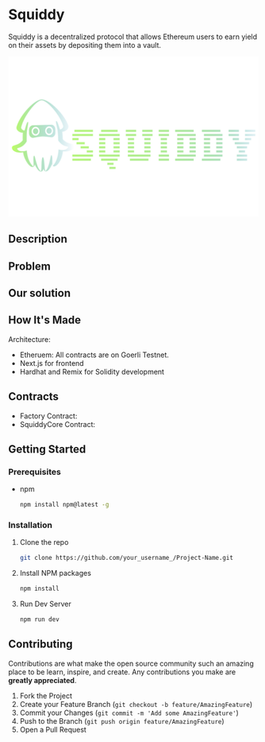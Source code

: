 # Squiddy

 Squiddy is a decentralized protocol that allows Ethereum users to earn yield on their assets by depositing them into a vault.

<img src="public/squidradient.png"  padding = 4px>

## Description


## Problem



## Our solution



## How It's Made

Architecture:

- Etheruem: All contracts are on Goerli Testnet.
- Next.js for frontend
- Hardhat and Remix for Solidity development


## Contracts

- Factory Contract: 
- SquiddyCore Contract: 

<!-- GETTING STARTED -->

## Getting Started

### Prerequisites

- npm
  ```sh
  npm install npm@latest -g
  ```

### Installation

1. Clone the repo
   ```sh
   git clone https://github.com/your_username_/Project-Name.git
   ```
2. Install NPM packages
   ```sh
   npm install
   ```
3. Run Dev Server
   ```sh
   npm run dev
   ```

<!-- CONTRIBUTING -->

## Contributing

Contributions are what make the open source community such an amazing place to be learn, inspire, and create. Any contributions you make are **greatly appreciated**.

1. Fork the Project
2. Create your Feature Branch (`git checkout -b feature/AmazingFeature`)
3. Commit your Changes (`git commit -m 'Add some AmazingFeature'`)
4. Push to the Branch (`git push origin feature/AmazingFeature`)
5. Open a Pull Request




